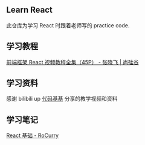 ## Learn React
此仓库为学习 React 时跟着老师写的 practice code.

## 学习教程
[前端框架 React 视频教程全集（45P） - 张晓飞 | 尚硅谷](https://www.bilibili.com/video/av59726903)

## 学习资料
感谢 bilibili up [代码基基](https://space.bilibili.com/444162933) 分享的教学视频和资料

## 学习笔记
[React 基础 - RoCurry](https://roarcurry.github.io/2019/06/28/react-0)
